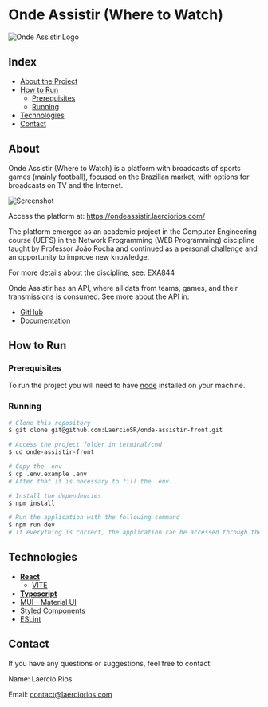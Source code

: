 # Onde Assistir (Where to Watch)

![Onde Assistir Logo](https://raw.githubusercontent.com/LaercioSR/onde-assistir-front/main/public/logo.svg)

## Index

* [About the Project](#about)
* [How to Run](#how-to-run)
  * [Prerequisites](#prerequisites)
  * [Running](#running)
* [Technologies](#technologies)
* [Contact](#contact)

## About

Onde Assistir (Where to Watch) is a platform with broadcasts of sports games (mainly football), focused on the Brazilian market, with options for broadcasts on TV and the Internet.

![Screenshot](https://raw.githubusercontent.com/LaercioSR/onde-assistir-front/main/public/screenshot.png#vitrinedev)

Access the platform at: <https://ondeassistir.laerciorios.com/>

The platform emerged as an academic project in the Computer Engineering course (UEFS) in the Network Programming (WEB Programming) discipline taught by Professor João Rocha and continued as a personal challenge and an opportunity to improve new knowledge.

For more details about the discipline, see: [EXA844](https://sites.google.com/a/ecomp.uefs.br/joao/home/courses/exa844)

Onde Assistir has an API, where all data from teams, games, and their transmissions is consumed. See more about the API in:

* [GitHub](https://github.com/LaercioSR/onde-assistir-api)
* [Documentation](https://ondeassistir.laerciorios.com/api/docs)

## How to Run

### Prerequisites

To run the project you will need to have [node](https://nodejs.dev/) installed on your machine.

### Running

```bash
# Clone this repository
$ git clone git@github.com:LaercioSR/onde-assistir-front.git

# Access the project folder in terminal/cmd
$ cd onde-assistir-front

# Copy the .env
$ cp .env.example .env
# After that it is necessary to fill the .env.

# Install the dependencies
$ npm install

# Run the application with the following command
$ npm run dev
# If everything is correct, the application can be accessed through the URL https://localhost:5173
```

## Technologies

* [**React**](https://react.dev/)
  * [VITE](https://vitejs.dev/)
* [**Typescript**](https://www.typescriptlang.org/)
* [MUI - Material UI](https://mui.com/)
* [Styled Components](https://styled-components.com/)
* [ESLint](https://eslint.org/)

## Contact

If you have any questions or suggestions, feel free to contact:

Name: Laercio Rios

Email: [contact@laerciorios.com](mailto:contact@laerciorios.com)
